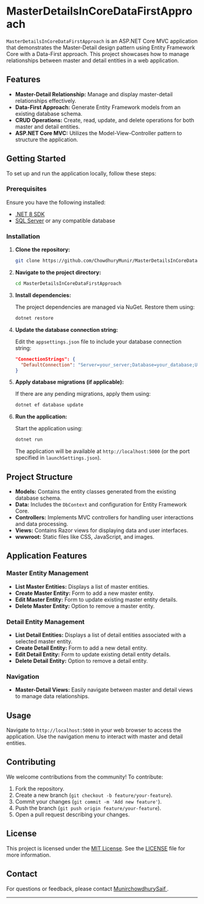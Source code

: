 # MasterDetailsInCoreDataFirstApproach

`MasterDetailsInCoreDataFirstApproach` is an ASP.NET Core MVC application that demonstrates the Master-Detail design pattern using Entity Framework Core with a Data-First approach. This project showcases how to manage relationships between master and detail entities in a web application.

## Features

- **Master-Detail Relationship:** Manage and display master-detail relationships effectively.
- **Data-First Approach:** Generate Entity Framework models from an existing database schema.
- **CRUD Operations:** Create, read, update, and delete operations for both master and detail entities.
- **ASP.NET Core MVC:** Utilizes the Model-View-Controller pattern to structure the application.

## Getting Started

To set up and run the application locally, follow these steps:

### Prerequisites

Ensure you have the following installed:

- [.NET 8 SDK](https://dotnet.microsoft.com/download/dotnet/8.0)
- [SQL Server](https://www.microsoft.com/en-us/sql-server/sql-server-downloads) or any compatible database

### Installation

1. **Clone the repository:**

   ```bash
   git clone https://github.com/ChowdhuryMunir/MasterDetailsInCoreDataFirstApproach.git
   ```

2. **Navigate to the project directory:**

   ```bash
   cd MasterDetailsInCoreDataFirstApproach
   ```

3. **Install dependencies:**

   The project dependencies are managed via NuGet. Restore them using:

   ```bash
   dotnet restore
   ```

4. **Update the database connection string:**

   Edit the `appsettings.json` file to include your database connection string:

   ```json
   "ConnectionStrings": {
     "DefaultConnection": "Server=your_server;Database=your_database;User Id=your_user;Password=your_password;"
   }
   ```

5. **Apply database migrations (if applicable):**

   If there are any pending migrations, apply them using:

   ```bash
   dotnet ef database update
   ```

6. **Run the application:**

   Start the application using:

   ```bash
   dotnet run
   ```

   The application will be available at `http://localhost:5000` (or the port specified in `launchSettings.json`).

## Project Structure

- **Models:** Contains the entity classes generated from the existing database schema.
- **Data:** Includes the `DbContext` and configuration for Entity Framework Core.
- **Controllers:** Implements MVC controllers for handling user interactions and data processing.
- **Views:** Contains Razor views for displaying data and user interfaces.
- **wwwroot:** Static files like CSS, JavaScript, and images.

## Application Features

### Master Entity Management

- **List Master Entities:** Displays a list of master entities.
- **Create Master Entity:** Form to add a new master entity.
- **Edit Master Entity:** Form to update existing master entity details.
- **Delete Master Entity:** Option to remove a master entity.

### Detail Entity Management

- **List Detail Entities:** Displays a list of detail entities associated with a selected master entity.
- **Create Detail Entity:** Form to add a new detail entity.
- **Edit Detail Entity:** Form to update existing detail entity details.
- **Delete Detail Entity:** Option to remove a detail entity.

### Navigation

- **Master-Detail Views:** Easily navigate between master and detail views to manage data relationships.

## Usage

Navigate to `http://localhost:5000` in your web browser to access the application. Use the navigation menu to interact with master and detail entities.

## Contributing

We welcome contributions from the community! To contribute:

1. Fork the repository.
2. Create a new branch (`git checkout -b feature/your-feature`).
3. Commit your changes (`git commit -m 'Add new feature'`).
4. Push the branch (`git push origin feature/your-feature`).
5. Open a pull request describing your changes.


## License

This project is licensed under the [MIT License](LICENSE). See the [LICENSE](LICENSE) file for more information.

## Contact

For questions or feedback, please contact [MunirchowdhurySaif ](mailto:munir.idb@gmail.com).

---
